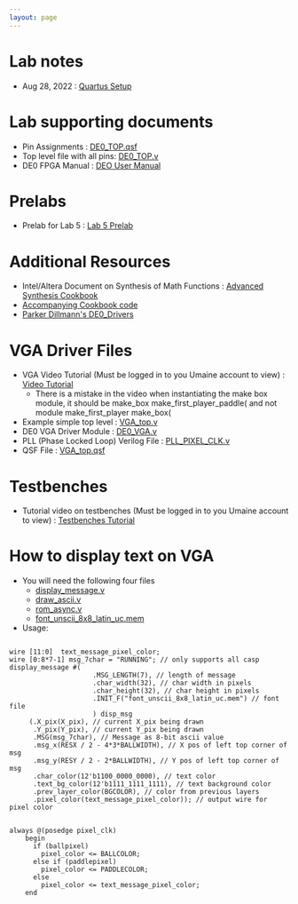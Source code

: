 ```yaml
---
layout: page
---
```

# Lab notes

- Aug 28, 2022 : [Quartus Setup](https://www.overleaf.com/read/fnvkrtypyjyk)

<!--
- Sep 11, 2022 : [Verilog and Multiplexers]({{site.baseurl}}/lab_pdfs/ECE275_Lab2_Multiplexers_Verilog_and_Schematics.pdf)
- Sep 18, 2022 : [Verilog Modules]({{site.baseurl}}/lab_pdfs/ECE275_Lab3_Verilog_Modules.pdf)
- Sep 25, 2022 : [Ripple Adder]({{site.baseurl}}/lab_pdfs/ECE275_Lab4.pdf)
- Oct 02, 2022 : [Logic Synthesis and Always Blocks]({{site.baseurl}}/lab_pdfs/ECE275_Lab5.pdf)
- Oct 23, 2022 : [Procedural Verilog and Binary to BCD]({{site.baseurl}}/lab_pdfs/ECE275_Lab6.pdf)
- Oct 30, 2022  : [Verilog Code Quality]({{site.baseurl}}/lab_pdfs/ECE275_Lab7.pdf)
- Nov 14, 2022 : [HDL Simulation]({{site.baseurl}}/lab_pdfs/ECE275_Lab8.pdf)
- Nov 17, 2022 : [Pong project Kickoff]({{site.baseurl}}/lab_pdfs/pongproject-kickoff/kickoff.pdf)
-->

# Lab supporting documents

- Pin Assignments : [DE0_TOP.qsf]({{site.baseurl}}/lab_pdfs/DE0_TOP.qsf)
- Top level file with all pins: [DE0_TOP.v]({{site.baseurl}}/lab_pdfs/DE0_TOP.v)
- DE0 FPGA Manual : [DEO User Manual](https://intel.com/content/dam/altera-www/global/en_US/portal/dsn/42/doc-us-dsnbk-42-5804152209-de0-user-manual.pdf)

# Prelabs

- Prelab for Lab 5 : [Lab 5 Prelab]({{site.baseurl}}/lab_pdfs/ECE275_Lab5_Prelab.pdf)

# Additional Resources

- Intel/Altera Document on Synthesis of Math Functions : [Advanced Synthesis Cookbook](https://intel.com/content/dam/www/programmable/us/en/pdfs/literature/manual/stx_cookbook.pdf)
- [Accompanying Cookbook code](https://github.com/thomasrussellmurphy/stx_cookbook)
-  [Parker Dillmann's DE0_Drivers](https://github.com/LonghornEngineer/DE0_Drivers)

# VGA Driver Files

- VGA Video Tutorial (Must be logged in to you Umaine account to view) : [Video Tutorial](https://drive.google.com/file/d/1KwSqLo8CvzKBAjxMmDpdbc_UMAonZH9S/view?usp=sharing)
	- There is a mistake in the video when instantiating the make box module, it should be make_box make_first_player_paddle( and not module make_first_player make_box(
- Example simple top level : [VGA_top.v]({{site.baseurl}}/lab_pdfs/final_project_vga_files/VGA_top.v)
- DE0 VGA Driver Module : [DE0_VGA.v]({{site.baseurl}}/lab_pdfs/final_project_vga_files/DE0_VGA.v)
- PLL (Phase Locked Loop) Verilog File : [PLL_PIXEL_CLK.v]({{site.baseurl}}/lab_pdfs/final_project_vga_files/PLL_PIXEL_CLK.v)
- QSF File : [VGA_top.qsf]({{site.baseurl}}/lab_pdfs/final_project_vga_files/VGA_top.qsf)


# Testbenches

- Tutorial video on testbenches (Must be logged in to you Umaine account to view) : [Testbenches Tutorial](https://drive.google.com/file/d/1_xbmeY4J0596vx63K-ubjDB998AcH6LX/view?usp=sharing)

# How to display text on VGA

- You will need the following four files
  + [display_message.v](../verilog/tic-tac-toe-dec-7/display_message.v)
  + [draw_ascii.v](../verilog/tic-tac-toe-dec-7/draw_ascii.v)
  + [rom_async.v](../verilog/tic-tac-toe-dec-7/rom_async.v)
  + [font_unscii_8x8_latin_uc.mem](../verilog/tic-tac-toe-dec-7/font_unscii_8x8_latin_uc.mem)
- Usage:

<pre><code class="language-verilog">
wire [11:0]  text_message_pixel_color;
wire [0:8*7-1] msg_7char = "RUNNING"; // only supports all casp
display_message #(
                     .MSG_LENGTH(7), // length of message
                     .char_width(32), // char width in pixels
                     .char_height(32), // char height in pixels
                     .INIT_F("font_unscii_8x8_latin_uc.mem") // font file
                     ) disp_msg
     (.X_pix(X_pix), // current X_pix being drawn
      .Y_pix(Y_pix), // current Y_pix being drawn
      .MSG(msg_7char), // Message as 8-bit ascii value
      .msg_x(RESX / 2 - 4*3*BALLWIDTH), // X pos of left top corner of msg
      .msg_y(RESY / 2 - 2*BALLWIDTH), // Y pos of left top corner of msg
      .char_color(12'b1100_0000_0000), // text color
      .text_bg_color(12'b1111_1111_1111), // text background color
      .prev_layer_color(BGCOLOR), // color from previous layers 
      .pixel_color(text_message_pixel_color)); // output wire for pixel color


always @(posedge pixel_clk)
	begin
      if (ballpixel)
        pixel_color <= BALLCOLOR;
      else if (paddlepixel)
        pixel_color <= PADDLECOLOR;
      else
        pixel_color <= text_message_pixel_color;
	end
</code></pre>
